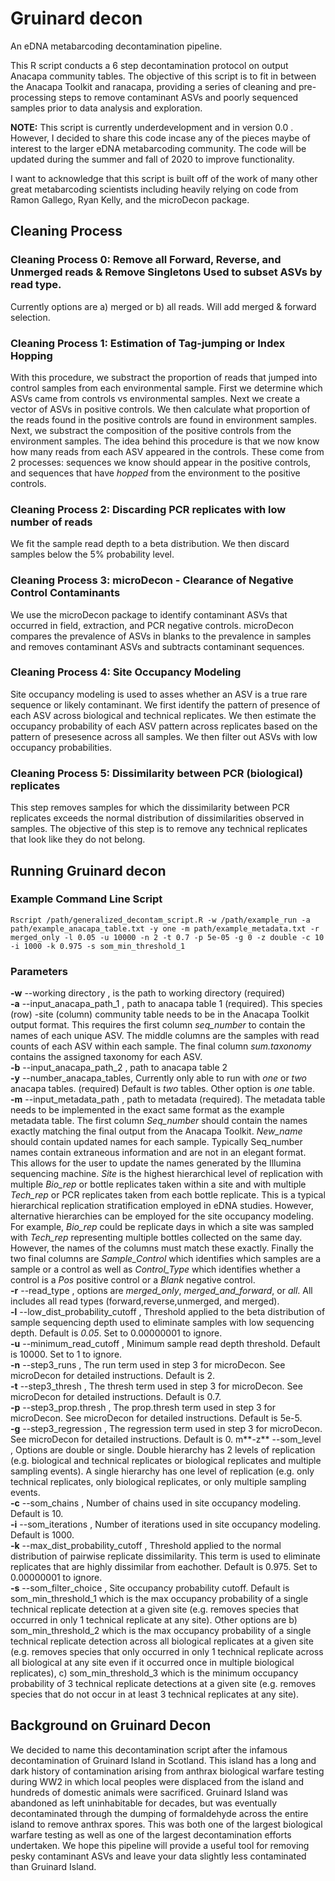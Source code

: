 # Gruinard decon
An eDNA metabarcoding decontamination pipeline.  

This R script conducts a 6 step decontamination protocol on output Anacapa community tables. The objective of this script is to fit in between the Anacapa Toolkit and ranacapa, providing a series of cleaning and pre-processing steps to remove contaminant ASVs and poorly sequenced samples prior to data analysis and exploration.  

**NOTE:** This script is currently underdevelopment and in version 0.0 . However, I decided to share this code incase any of the pieces maybe of interest to the larger eDNA metabarcoding community. The code will be updated during the summer and fall of 2020 to improve functionality.  

I want to acknowledge that this script is built off of the work of many other great metabarcoding scientists including heavily relying on code from Ramon Gallego, Ryan Kelly, and the microDecon package.  

## Cleaning Process
### **Cleaning Process 0: Remove all Forward, Reverse, and Unmerged reads & Remove Singletons	Used to subset ASVs by read type.**
Currently options are a) merged or b) all reads. Will add merged & forward selection.  
### **Cleaning Process 1: Estimation of Tag-jumping or Index Hopping**	 
With this procedure, we substract the proportion of reads that jumped into control samples from each environmental sample. First we determine which ASVs came from controls vs environmental samples. Next we create a vector of ASVs in positive controls. We then calculate what proportion of the reads found in the positive controls are found in environment samples.  Next, we substract the composition of the positive controls from the environment samples. The idea behind this procedure is that we now know how many reads from each ASV appeared in the controls. These come from 2 processes: sequences we know should appear in the positive controls, and sequences that have *hopped* from the environment to the positive controls.  

### **Cleaning Process 2: Discarding PCR replicates with low number of reads**
We fit the sample read depth to a beta distribution. We then discard samples below the 5% probability level.  

### **Cleaning Process 3: microDecon - Clearance of Negative Control Contaminants**
We use the microDecon package to identify contaminant ASVs that occurred in field, extraction, and PCR negative controls. microDecon compares the prevalence of ASVs in blanks to the prevalence in samples and removes contaminant ASVs and subtracts contaminant sequences.  

### **Cleaning Process 4: Site Occupancy Modeling**
Site occupancy modeling is used to asses whether an ASV is a true rare sequence or likely contaminant. We first identify the pattern of presence of each ASV across biological and technical replicates. We then estimate the occupancy probability of each ASV pattern across replicates based on the pattern of presesence across all samples. We then filter out ASVs with low occupancy probabilities.  

### **Cleaning Process 5: Dissimilarity between PCR (biological) replicates**
This step removes samples for which the dissimilarity between PCR replicates exceeds the normal distribution of dissimilarities observed in samples. The objective of this step is to remove any technical replicates that look like they do not belong.  

## Running Gruinard decon

### Example Command Line Script

```
Rscript /path/generalized_decontam_script.R -w /path/example_run -a path/example_anacapa_table.txt -y one -m path/example_metadata.txt -r merged_only -l 0.05 -u 10000 -n 2 -t 0.7 -p 5e-05 -g 0 -z double -c 10 -i 1000 -k 0.975 -s som_min_threshold_1
```
### Parameters
  **-w** --working directory , is the path to working directory (required)  
  **-a** --input_anacapa_path_1 , path to anacapa table 1 (required). This species (row) -site (column) community table needs to be in the Anacapa Toolkit output format. This requires the first column *seq_number* to contain the names of each unique ASV. The middle columns are the samples with read counts of each ASV within each sample. The final column *sum.taxonomy* contains the assigned taxonomy for each ASV.  
  **-b** --input_anacapa_path_2 , path to anacapa table 2  
  **-y** --number_anacapa_tables, Currently only able to run with *one* or  *two* anacapa tables. (required) Default is *two* tables. Other option is *one* table.  
  **-m** --input_metadata_path , path to metadata (required). The metadata table needs to be implemented in the exact same format as the example metadata table. The first column *Seq_number* should contain the names exactly matching the final output from the Anacapa Toolkit. *New_name* should contain updated names for each sample. Typically Seq_number names contain extraneous information and are not in an elegant format. This allows for the user to update the names generated by the Illumina sequencing machine. *Site* is the highest hierarchical level of replication with multiple *Bio_rep* or bottle replicates taken within a site and with multiple *Tech_rep* or PCR replicates taken from each bottle replicate. This is a typical hierarchical replication stratification employed in eDNA studies. However, alternative hierarchies can be employed for the site occupancy modeling. For example, *Bio_rep* could be replicate days in which a site was sampled with *Tech_rep* representing multiple bottles collected on the same day. However, the names of the columns must match these exactly. Finally the two final columns are *Sample_Control* which identifies which samples are a sample or a control as well as *Control_Type* which identifies whether a control is a *Pos* positive control or a *Blank* negative control.  
  **-r** --read_type , options are *merged_only*, *merged_and_forward*, or *all*. All includes all read types (forward,reverse,unmerged, and merged).  
  **-l** --low_dist_probability_cutoff , Threshold applied to the beta distribution of sample sequencing depth used to eliminate samples with low sequencing depth. Default is *0.05*. Set to 0.00000001 to ignore.  
  **-u** --minimum_read_cutoff , Minimum sample read depth threshold.   Default is 10000. Set to 1 to ignore.  
  **-n** --step3_runs , The run term used in step 3 for microDecon. See microDecon for detailed instructions. Default is 2.  
  **-t** --step3_thresh , The thresh term used in step 3 for microDecon. See microDecon for detailed instructions. Default is 0.7.  
  **-p** --step3_prop.thresh , The prop.thresh term used in step 3 for microDecon. See microDecon for detailed instructions. Default is 5e-5.  
  **-g** --step3_regression , The regression term used in step 3 for microDecon. See microDecon for detailed instructions. Default is 0.
  m**-z** --som_level , Options are double or single. Double hierarchy has 2 levels of replication (e.g. biological and technical replicates or biological replicates and multiple sampling events). A single hierarchy has one level of replication (e.g. only technical replicates, only biological replicates, or only multiple sampling events.  
  **-c** --som_chains , Number of chains used in site occupancy modeling. Default is 10.  
  **-i** --som_iterations , Number of iterations used in site occupancy modeling. Default is 1000.  
  **-k** --max_dist_probability_cutoff , Threshold applied to the normal distribution of pairwise replicate dissimilarity. This term is used to eliminate replicates that are highly dissimilar from eachother. Default is 0.975. Set to 0.00000001 to ignore.  
  **-s** --som_filter_choice , Site occupancy probability cutoff. Default is som_min_threshold_1 which is the max occupancy probability of a single technical replicate detection at a given site (e.g. removes species that occurred in only 1 technical replicate at any site). Other options are b) som_min_threshold_2 which is the max occupancy probability of a single technical replicate detection across all biological replicates at a given site (e.g. removes species that only occurred in only 1 technical replicate across all biological at any site even if it occurred once in multiple biological replicates), c) som_min_threshold_3 which is the minimum occupancy probability of 3 technical replicate detections at a given site (e.g. removes species that do not occur in at least 3 technical replicates at any site).  

## Background on Gruinard Decon
We decided to name this decontamination script after the infamous decontamination of Gruinard Island in Scotland. This island has a long and dark history of contamination arising from anthrax biological warfare testing during WW2 in which local peoples were displaced from the island and hundreds of domestic animals were sacrificed. Gruinard Island was abandoned as left uninhabitable for decades, but was eventually decontaminated through the dumping of formaldehyde across the entire island to remove anthrax spores. This was both one of the largest biological warfare testing as well as one of the largest decontamination efforts undertaken. We hope this pipeline will provide a useful tool for removing pesky contaminant ASVs and leave your data slightly less contaminated than Gruinard Island.
